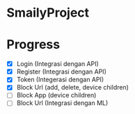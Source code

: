 # SmailyProject

# Progress
- [x] Login (Integrasi dengan API)
- [x] Register (Integrasi dengan API)
- [x] Token (Integerasi dengan API)
- [x] Block Url (add, delete, device children)
- [ ] Block App (device children)
- [ ] Block Url (Integrasi dengan ML)

